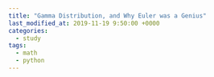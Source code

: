 ```yaml
---
title: "Gamma Distribution, and Why Euler was a Genius"
last_modified_at: 2019-11-19 9:50:00 +0000
categories:
  - study
tags:
  - math
  - python
---
```


